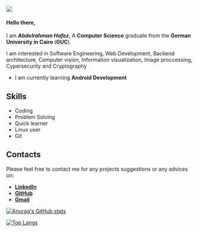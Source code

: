 ![](https://komarev.com/ghpvc/?username=abdalrahmanhafez)
#### Hello there, 
I am **_Abdelrahman Hafez_**,
A **Computer Science** graduate from the **German University in Cairo** (**GUC**).

I am interested in Software Engineering, Web Development, Backend architecture, Computer vision, Information visualization, Image proccessing, Cypersecurity and Cryptography

* I am currently learning **Android Development** 

## Skills
* Coding
* Problem Solving
* Quick learner
* Linux user
* Git

## Contacts
Please feel free to contact me for any projects suggestions or any advices on: 
* [**LinkedIn**](https://www.linkedin.com/in/abdalrahmanhafez/)
* [**GitHub**](https://github.com/abdalrahmanhafez)
* [**Gmail**](mailto:dahomyhafiz999@gmail.com)



[![Anurag's GitHub stats](https://github-readme-stats.vercel.app/api?username=abdalrahmanhafez&show_icons=true&theme=vision-friendly-dark)](https://github.com/anuraghazra/github-readme-stats)

[![Top Langs](https://github-readme-stats.vercel.app/api/top-langs/?username=abdalrahmanhafez&langs_count=10&hide=css,makefile,html,rich%20text%20format,jupyter%20notebook,javascript,vhdl,verilog&theme=vision-friendly-dark)](https://github.com/anuraghazra/github-readme-stats)
